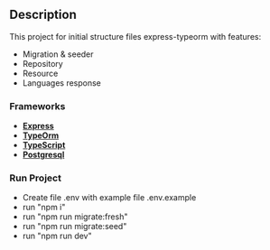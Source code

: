 ## Description

This project for initial structure files express-typeorm with features:

- Migration & seeder
- Repository
- Resource
- Languages response

### Frameworks

- **[Express](https://gin-gonic.com)**
- **[TypeOrm](https://typeorm.io/)**
- **[TypeScript](https://www.typescriptlang.org/)**
- **[Postgresql](https://www.postgresql.org/)**

### Run Project

- Create file .env with example file .env.example
- run "npm i"
- run "npm run migrate:fresh"
- run "npm run migrate:seed"
- run "npm run dev"
